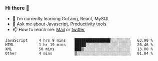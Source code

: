 ### Hi there 👋

- 🌱 I’m currently learning GoLang, React, MySQL
- 💬 Ask me about Javascript, Productivity tools 
- 📫 How to reach me: [Mail](mailto:kvaishak47@gmail.com) or [twitter](https://twitter.com/kvaish4k)

<!--START_SECTION:waka-->

```text
JavaScript     4 hrs 9 mins    ████████████████░░░░░░░░░   63.90 %
HTML           1 hr 19 mins    █████░░░░░░░░░░░░░░░░░░░░   20.46 %
XML            50 mins         ███▒░░░░░░░░░░░░░░░░░░░░░   13.00 %
Other          4 mins          ▒░░░░░░░░░░░░░░░░░░░░░░░░   01.04 %
```

<!--END_SECTION:waka-->
